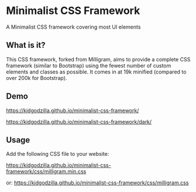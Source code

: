 # Minimalist CSS Framework
A Minimalist CSS framework covering most UI elements

## What is it?

This CSS framework, forked from Milligram, aims to provide a complete CSS framework (similar to Bootstrap) using the fewest number of custom elements and classes as possible. It comes in at 19k minified (compared to over 200k for Bootstrap).

## Demo

https://kidgodzilla.github.io/minimalist-css-framework/

https://kidgodzilla.github.io/minimalist-css-framework/dark/

## Usage
Add the following CSS file to your website:

https://kidgodzilla.github.io/minimalist-css-framework/css/milligram.min.css

or: https://kidgodzilla.github.io/minimalist-css-framework/css/milligram.css
